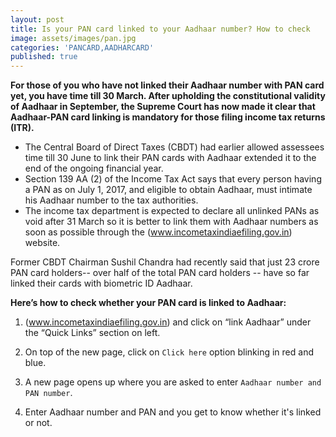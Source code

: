 ```yaml
---
layout: post
title: Is your PAN card linked to your Aadhaar number? How to check
image: assets/images/pan.jpg
categories: 'PANCARD,AADHARCARD'
published: true
---
```

**For those of you who have not linked their Aadhaar number with PAN card yet, you have time till 30 March. After upholding the constitutional validity of Aadhaar in September, the Supreme Court has now made it clear that Aadhaar-PAN card linking is mandatory for those filing income tax returns (ITR).**
* The Central Board of Direct Taxes (CBDT) had earlier allowed assessees time till 30 June to link their PAN cards with Aadhaar extended it to the end of the ongoing financial year.
* Section 139 AA (2) of the Income Tax Act says that every person having a PAN as on July 1, 2017, and eligible to obtain Aadhaar, must intimate his Aadhaar number to the tax authorities.
* The income tax department is expected to declare all unlinked PANs as void after 31 March so it is better to link them with Aadhaar numbers as soon as possible through the (www.incometaxindiaefiling.gov.in) website.

Former CBDT Chairman Sushil Chandra had recently said that just 23 crore PAN card holders-- over half of the total PAN card holders -- have so far linked their cards with biometric ID Aadhaar.

**Here’s how to check whether your PAN card is linked to Aadhaar:**

1) (www.incometaxindiaefiling.gov.in) and click on “link Aadhaar” under the “Quick Links” section on left.

2) On top of the new page, click on `Click here` option blinking in red and blue.

3) A new page opens up where you are asked to enter `Aadhaar number and PAN number`.

4) Enter Aadhaar number and PAN and you get to know whether it's linked or not.


